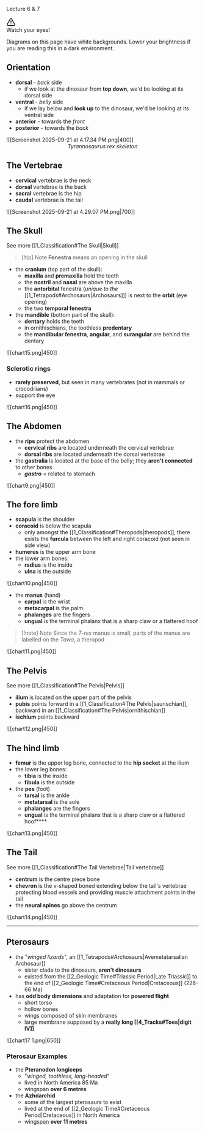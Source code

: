 Lecture 6 & 7

<div class="hideOnLight">
<div data-callout-metadata="" data-callout-fold="" data-callout="warning" class="callout"><div class="callout-title" dir="auto"><div class="callout-icon"><svg xmlns="http://www.w3.org/2000/svg" width="24" height="24" viewBox="0 0 24 24" fill="none" stroke="currentColor" stroke-width="2" stroke-linecap="round" stroke-linejoin="round" class="svg-icon lucide-alert-triangle"><path d="m21.73 18-8-14a2 2 0 0 0-3.48 0l-8 14A2 2 0 0 0 4 21h16a2 2 0 0 0 1.73-3"></path><path d="M12 9v4"></path><path d="M12 17h.01"></path></svg></div><div class="callout-title-inner">Watch your eyes!</div></div><div class="callout-content">
<p dir="auto">Diagrams on this page have white backgrounds. Lower your brightness if you are reading this in a dark environment.</p>
</div></div>
</div>


## Orientation
- **dorsal** - *back* side
	- if we look at the dinosaur from **top down**, we'd be looking at its dorsal side
- **ventral** - *belly* side
	- if we lay below and **look up** to the dinosaur, we'd be looking at its ventral side
- **anterior** - towards the *front*
- **posterior** - towards the *back*

![[Screenshot 2025-09-21 at 4.17.34 PM.png|400]]
<span style="display:inline-block;width:100%;text-align:center;font-style:italic;">Tyrannosaurus rex skeleton</span>

## The Vertebrae
- **cervical** vertebrae is the neck
- **dorsal** vertebrae is the back
- **sacral** vertebrae is the hip
- **caudal** vertebrae is the tail

![[Screenshot 2025-09-21 at 4.29.07 PM.png|700]]


## The Skull
See more [[1_Classification#The Skull|Skull]]

> [!tip] Note
> **Fenestra** means an opening in the skull

- the **cranium** (top part of the skull):
	- **maxilla** and **premaxilla** hold the teeth
	- the **nostril** and **nasal** are above the maxilla
	- the **antorbital** fenestra (*unique to the* [[1_Tetrapods#Archosaurs|Archosaurs]]) is next to the **orbit** (eye opening)
	- the two **temporal fenestra**
- the **mandible** (bottom part of the skull):
	- **dentary** holds the teeth
	- in ornithischians, the toothless **predentary**
	- the **mandibular fenestra**, **angular**, and **surangular** are behind the dentary

![[chart15.png|450]]

### Sclerotic rings
- **rarely preserved**, but seen in many vertebrates (not in mammals or crocodilians)
- support the eye

![[chart16.png|450]]


## The Abdomen
- the **rips** protect the abdomen
	- **cervical ribs** are located underneath the cervical vertebrae
	- **dorsal ribs** are located underneath the dorsal vertebrae
- the **gastralia** is located at the base of the belly; they **aren't connected** to other bones
	- ***gastro*** = related to stomach

![[chart9.png|450]]


## The fore limb
- **scapula** is the shoulder
- **coracoid** is below the scapula
	- only amongst the [[1_Classification#Theropods|theropods]], there exists the **furcula** between the left and right coracoid (not seen in side view)
- **humerus** is the upper arm bone
- the lower arm bones:
	- **radius** is the inside
	- **ulna** is the outside

![[chart10.png|450]]

- the **manus** (hand)
	- **carpal** is the wrist
	- **metacarpal** is the palm
	- **phalanges** are the fingers
	- **ungual** is the terminal phalanx that is a sharp claw or a flattered hoof

> [!note] Note
>  Since the *T-rex* manus is small, parts of the manus are labelled on the *Tawa*, a theropod

![[chart11.png|450]]


## The Pelvis
See more [[1_Classification#The Pelvis|Pelvis]]
- **ilium** is located on the upper part of the pelvis
- **pubis** points forward in a [[1_Classification#The Pelvis|saurischian]], backward in an [[1_Classification#The Pelvis|ornithischian]]
- **ischium** points backward

![[chart12.png|450]]


## The hind limb
- **femur** is the upper leg bone, connected to the **hip socket** at the ilium
- the lower leg bones:
	- **tibia** is the inside
	- **fibula** is the outside
- the **pes** (foot)
	- **tarsal** is the ankle
	- **metatarsal** is the sole
	- **phalanges** are the fingers
	- **ungual** is the terminal phalanx that is a sharp claw or a flattered hoof****

![[chart13.png|450]]


## The Tail
See more [[1_Classification#The Tail Vertebrae|Tail vertebrae]]
- **centrum** is the centre piece bone
- **chevron** is the v-shaped boned extending below the tail's vertebrae protecting blood vessels and providing muscle attachment points in the tail
- the **neural spines** go above the centrum

![[chart14.png|450]]


---

## Pterosaurs
- the "*winged lizards*", an [[1_Tetrapods#Archosaurs|Avemetatarsalian Archosaur]]
	- sister clade to the dinosaurs, **aren't dinosaurs**
	- existed from the [[2_Geologic Time#Triassic Period|Late Triassic]] to the end of [[2_Geologic Time#Cretaceous Period|Cretaceous]] (228-66 Ma)
- has **odd body dimensions** and adaptation for **powered flight**
	- short torso
	- hollow bones
	- wings composed of skin membranes
	- large membrane supposed by a **really long [[4_Tracks#Toes|digit IV]]**

![[chart17 1.png|650]]


### Pterosaur Examples
- the **Pteranodon longiceps**
	- "*winged, toothless, long-headed*"
	- lived in North America 85 Ma
	- wingspan **over 6 metres**
- the **Azhdarchid**
	- some of the largest pterosaurs to exist
	- lived at the end of [[2_Geologic Time#Cretaceous Period|Cretaceous]] in North America
	- wingspan **over 11 metres**

